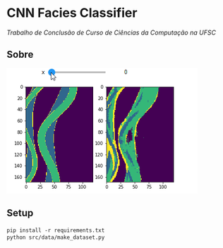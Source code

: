 # CNN Facies Classifier
*Trabalho de Conclusão de Curso de Ciências da Computação na UFSC*

## Sobre

![cnn result slices](img/cnn_result.gif)

## Setup
```
pip install -r requirements.txt
python src/data/make_dataset.py
```